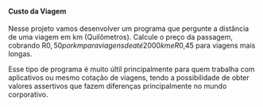 #### Custo da Viagem

Nesse projeto vamos desenvolver um programa que pergunte a distância de uma viagem em km (Quilômetros). Calcule o preço da passagem, cobrando R$0,50 por km para viagens de até 2000 km e R$0,45 para viagens mais longas. 

Esse tipo de programa é muito últil principalmente para quem trabalha com aplicativos ou mesmo cotação de viagens, tendo a possibilidade de obter valores assertivos que fazem diferenças principalmente no mundo corporativo. 
